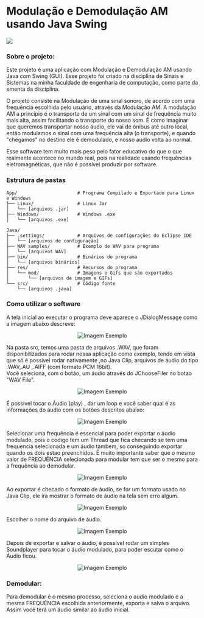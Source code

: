 # Modulação e Demodulação AM usando Java Swing

![](.github/Programa%20Principal.png)

### Sobre o projeto: 
Este projeto é uma aplicação com Modulação e Demodulação AM usando Java com Swing (GUI). Esse projeto foi criado na disciplina de Sinais e Sistemas na minha faculdade de engenharia de computação, como parte da ementa da disciplina.

O projeto consiste na Modulação de uma sinal sonoro, de acordo com uma frequência escolhida pelo usuário, através da Modulação AM. A modulação AM a princípio é o transporte de um sinal com um sinal de frequência muito mais alta, assim facilitando o transporte do nosso som. É como imaginar que queremos transportar nosso áudio, ele vai de ônibus até outro local, então modulamos o sinal com uma frequência alta (o transporte), e quando "chegamos" no destino ele é demodulado, e nosso audio volta ao normal.

Esse software tem muito mais peso pelo fator educativo do que o que realmente acontece no mundo real, pois na realidade usando frequências eletromagnéticas, que não é possível produzir por software.

### Estrutura de pastas
```
App/                      # Programa Compilado e Exportado para Linux e Windows
├── Linux/                # Linux Jar
│   └── [arquivos .jar]
├── Windows/              # Windows .exe
│   └── [arquivos .exe]

Java/                     
├── .settings/            # Arquivos de configurações do Eclipse IDE
│   └── [arquivos de configuração]
├── WAV samples/          # Exemplo de WAV para programa
│   └── [arquivos WAV]
├── bin/                  # Binários do programa
│   └── [arquivos binários]
├── res/                  # Recursos do programa
│   └── mod/              # Imagens e Gifs que são exportados
│       └── [arquivos de imagem e GIFs]
└── src/                  # Código fonte
    └── [arquivos .java]
```

### Como utilizar o software

A tela inicial ao executar o programa deve aparece o JDialogMessage como a imagem abaixo descreve:

<p align="center">
  <img src=".github/Tela%20Inicial.png" alt="Imagem Exemplo">
</p>

Na pasta src, temos uma pasta de arquivos .WAV, que foram disponibilizados para rodar nessa aplicação como exemplo, tendo em vista que só é possível rodar nativamente ,no Java Clip, arquivos de áudio do tipo .WAV,.AU ,.AIFF (com formato PCM 16bit).   
Você seleciona, com o botão, um áudio através do JChooseFiler no botao "WAV File".

<p align="center">
  <img src=".github/JFileChooserAudio.png" alt="Imagem Exemplo">
</p>

É possível tocar o Áudio (play) , dar um loop e você saber qual é as informações do áudio com os botões descritos abaixo:

<p align="center">
  <img src=".github/Botoes.png" alt="Imagem Exemplo">
</p>

Selecionar uma frequência é essencial para poder exportar o áudio modulado, pois o codigo tem um Thread que fica checando se tem uma frequencia selecionada e um áudio tambem, so conseguindo exportar quando os dois estao preenchidos.
É muito importante saber que o mesmo valor de FREQUÊNCIA selecionada para modular tem que ser o mesmo para a frequência ao demodular.

<p align="center">
  <img src=".github/Exportação.png" alt="Imagem Exemplo">
</p>

Ao exportar é checado o formato de áudio, se for um formato usado no Java Clip, ele ira mostrar o formato de áudio na tela sem erro algum.

<p align="center">
  <img src=".github/Formato%20Audio%20Exportação.png" alt="Imagem Exemplo">
</p>

Escolher o nome do arquivo de áudio.

<p align="center">
  <img src=".github/JfileChooser.png" alt="Imagem Exemplo">
</p>

Depois de exportar e salvar o áudio, é possível rodar um simples Soundplayer para tocar o áudio modulado, para poder escutar como o Áudio ficou.

<p align="center">
  <img src=".github/SoundPlayer.png" alt="Imagem Exemplo">
</p>

### Demodular:

Para demodular é o mesmo processo, seleciona o audio modulado e a mesma FREQUÊNCIA escolhida anteriormente, exporta e salva o arquivo. Assim você terá um áudio similar ao áudio inicial.


